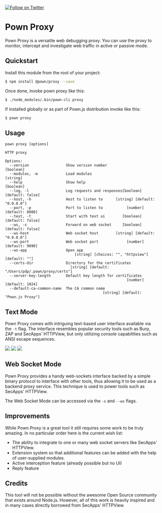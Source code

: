 [![Follow on Twitter](https://img.shields.io/twitter/follow/pownjs.svg?logo=twitter)](https://twitter.com/pownjs)

# Pown Proxy

Pown Proxy is a versatile web debugging proxy. You can use the proxy to monitor, intercept and investigate web traffic in active or passive mode.

## Quickstart

Install this module from the root of your project:

```sh
$ npm install @pown/proxy --save
```

Once done, invoke pown proxy like this:

```sh
$ ./node_modules/.bin/pown-cli proxy
```

If installed globally or as part of Pown.js distribution invoke like this:

```sh
$ pown proxy
```

## Usage

```
pown proxy [options]

HTTP proxy

Options:
  --version                 Show version number                        [boolean]
  --modules, -m             Load modules                                [string]
  --help                    Show help                                  [boolean]
  --log, -l                 Log requests and responses[boolean] [default: false]
  --host, -h                Host to listen to      [string] [default: "0.0.0.0"]
  --port, -p                Port to listen to           [number] [default: 8080]
  --text, -t                Start with text ui        [boolean] [default: false]
  --ws, -s                  Forward on web socket     [boolean] [default: false]
  --ws-host                 Web socket host        [string] [default: "0.0.0.0"]
  --ws-port                 Web socket port             [number] [default: 9090]
  --ws-app                  Open app
                                [string] [choices: "", "httpview"] [default: ""]
  --certs-dir               Directory for the certificates
                              [string] [default: "/Users/pdp/.pown/proxy/certs"]
  --server-key-length       Default key length for certificates
                                                        [number] [default: 1024]
  --default-ca-common-name  The CA common name
                                             [string] [default: "Pown.js Proxy"]
```

## Text Mode

Pown Proxy comes with intriguing text-based user interface available via the `-t` flag. The interface resembles popular security tools such as Burp, ZAP and SecApps' HTTPView, but only utilizing console capabilities such as ANSI escape sequences.

![](https://media.githubusercontent.com/media/pownjs/pown-proxy/master/screenshots/01.png)
![](https://media.githubusercontent.com/media/pownjs/pown-proxy/master/screenshots/02.png)
![](https://media.githubusercontent.com/media/pownjs/pown-proxy/master/screenshots/03.png)

## Web Socket Mode

Pown Proxy provides a handy web-sockets interface backed by a simple binary protocol to interface with other tools, thus allowing it to be used as a backend proxy service. This technique is used to power tools such as SecApps' HTTPView.

The Web Socket Mode can be accessed via the `-s` and `--ws` flags.

## Improvements

While Pown Proxy is a great tool it still requires some work to be truly amazing. In no particular order here is the current wish list:

* The ability to integrate to one or many web socket servers like SecApps' HTTPView.
* Extension system so that additional features can be added with the help of user-supplied modules.
* Active interception feature (already possible but no UI)
* Reply feature

## Credits

This tool will not be possible without the awesome Open Source community that exists around Node.js. However, all of this work is heavily inspired and in many cases directly borrowed from SecApps' HTTPView.
